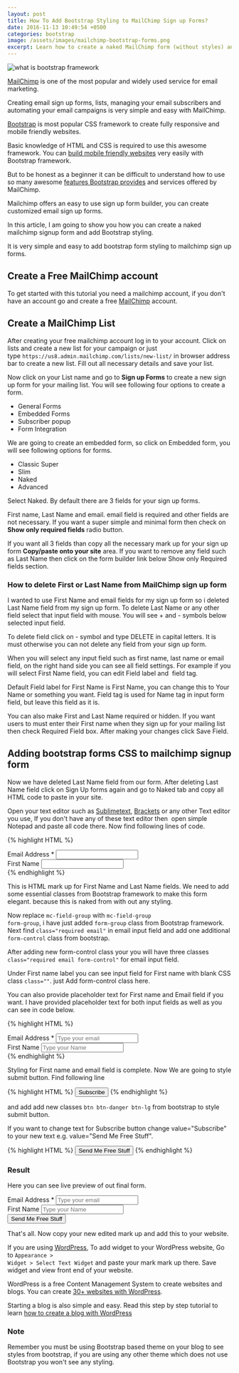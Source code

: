 ```yaml
---
layout: post
title: How To Add Bootstrap Styling to MailChimp Sign up Forms?
date: 2016-11-13 10:49:54 +0500
categories: bootstrap
image: /assets/images/mailchimp-bootstrap-forms.png
excerpt: Learn how to create a naked MailChimp form (without styles) and style it with Bootstrap forms classes.
---
```


<img src="{{site.baseurl}}/assets/images/mailchimp-bootstrap-forms.png" alt="what is bootstrap framework">

<a title="Create a free mailchimp.com account" href="http://eepurl.com/bc2eND">MailChimp</a> is one of the most popular and widely used service for email marketing.

Creating email sign up forms, lists, managing your email subscribers and automating your email campaigns is very simple and easy with MailChimp.

<a href="{{site.baseurl}}/what-is-bootstrap">Bootstrap</a>
is most popular CSS framework to create fully responsive and mobile friendly websites.

Basic knowledge of HTML and CSS is required to use this awesome framework. You can <a href="{{site.baseurl}}/getting-started">build mobile friendly websites</a> very easily with Bootstrap framework.

But to be honest as a beginner it can be difficult to understand how to use so many awesome <a href="{{site.baseurl}}/bootstrap3-features">features Bootstrap provides</a> and services offered by MailChimp.

Mailchimp offers an easy to use sign up form builder, you can create customized email sign up forms.

In this article, I am going to show you how you can create a naked mailchimp signup form and add Bootstrap styling.

It is very simple and easy to add bootstrap form styling to mailchimp sign up forms.

## Create a Free MailChimp account

To get started with this tutorial you need a mailchimp account, if you don't have an account go and create a free <a title="Create a free mailchimp.com account" href="http://eepurl.com/bc2eND">MailChimp</a> account.

## Create a MailChimp List

After creating your free mailchimp account log in to your account. Click on lists and create a new list for your campaign or just type `https://us8.admin.mailchimp.com/lists/new-list/` in browser address bar to create a new list. Fill out all necessary details and save your list.

Now click on your List name and go to <strong>Sign up Forms</strong> to create a new sign up form for your mailing list. You will see following four options to create a form.

- General Forms
- Embedded Forms
- Subscriber popup
- Form Integration

We are going to create an embedded form, so click on Embedded form, you will see following options for forms.

- Classic Super
- Slim
- Naked
- Advanced

Select Naked. By default there are 3 fields for your sign up forms.

First name, Last Name and email. email field is required and other fields are not necessary. If you want a super simple and minimal form then check on <strong>Show only required fields</strong> radio button.

If you want all 3 fields than copy all the necessary mark up for your sign up form <strong>Copy/paste onto your site</strong> area. If you want to remove any field such as Last Name then click on the form builder link below Show only Required fields section.

### How to delete First or Last Name from MailChimp sign up form

I wanted to use First Name and email fields for my sign up form so i deleted Last Name field from my sign up form. To delete Last Name or any other field select that input field with mouse. You will see + and - symbols below selected input field.

To delete field click on - symbol and type DELETE in capital letters. It is must otherwise you can not delete any field from your sign up form.

When you will select any input field such as first name, last name or email field, on the right hand side you can see all field settings. For example if you will select First Name field, you can edit Field label and  field tag.

Default Field label for First Name is First Name, you can change this to Your Name or something you want. Field tag is used for Name tag in input form field, but leave this field as it is.

You can also make First and Last Name required or hidden. If you want users to must enter their First name when they sign up for your mailing list then check Required Field box. After making your changes click Save Field.

## Adding bootstrap forms CSS to mailchimp signup form

Now we have deleted Last Name field from our form. After deleting Last Name field click on Sign Up forms again and go to Naked tab and copy all HTML code to paste in your site.

Open your text editor such as [Sublimetext](https://www.sublimetext.com/), <a title="Adobe Brackets Review Great Free Text Editor from Adobe" href="http://www.tahirtaous.com/brackets-review/">Brackets</a> or any other Text editor you use, If you don't have any of these text editor then  open simple Notepad and paste all code there. Now find following lines of code.

{% highlight HTML %}
<div class="mc-field-group">
  <label for="mce-EMAIL">Email Address  <span class="asterisk">*</span>
</label>
  <input type="email" value="" name="EMAIL" class="required email" id="mce-EMAIL">
</div>

<div class="mc-field-group">
  <label for="mce-FNAME">First Name </label>
  <input type="text" value="" name="FNAME" class="" id="mce-FNAME">
</div>
{% endhighlight %}

This is HTML mark up for First Name and Last Name fields. We need to add some essential classes from Bootstrap framework to make this form elegant. because this is naked from with out any styling.

Now replace <code>mc-field-group</code> with <code>mc-field-group form-group</code>, i have just added <code>form-group</code> class from Bootstrap framework. Next find <code>class="required email"</code> in email input field and add one additional <code>form-control</code> class from bootstrap.

After adding new form-control class your you will have three classes <code>class="required email form-control"</code> for email input field.

Under First name label you can see input field for First name with blank CSS class <code>class=""</code>. just Add form-control class here.

You can also provide placeholder text for First name and Email field if you want. I have provided placeholder text for both input fields as well as you can see in code below.

{% highlight HTML %}
 <div class="mc-field-group form-group">
  <label for="mce-EMAIL">Email Address  <span class="asterisk">*</span>
 </label>
  <input type="email" value="" name="EMAIL" class="required email form-control" id="mce-EMAIL" placeholder="Type your email"> 
 </div>
 <div class="mc-field-group form-group">
  <label for="mce-FNAME">First Name </label>
  <input type="text" value="" name="FNAME" class="form-control" id="mce-FNAME" placeholder="Type your Name">
 </div>
{% endhighlight %}

Styling for First name and email field is complete. Now We are going to style submit button. Find following line

{% highlight HTML %}
 <input type="submit" value="Subscribe" name="subscribe" id="mc-embedded-subscribe" class="button">
{% endhighlight %}

and add add new classes <code>btn btn-danger btn-lg</code> from bootstrap to style submit button.

If you want to change text for Subscribe button change value="Subscribe" to your new text e.g. value="Send Me Free Stuff".

{% highlight HTML %}
 <input type="submit" value="Send Me Free Stuff" name="subscribe" id="mc-embedded-subscribe" class="button btn btn-danger btn-lg">
{% endhighlight %}

### Result

Here you can see live preview of out final form.


<div class="mc-field-group form-group">
  <label for="mce-EMAIL">Email Address  <span class="asterisk">*</span>
</label>
  <input type="email" value="" name="EMAIL" class="required email form-control" id="mce-EMAIL" placeholder="Type your email">
</div>
<div class="mc-field-group form-group">
  <label for="mce-FNAME">First Name </label>
  <input type="text" value="" name="FNAME" class="form-control" id="mce-FNAME" placeholder="Type your Name">
</div>

<input type="submit" value="Send Me Free Stuff" name="subscribe" id="mc-embedded-subscribe" class="button btn btn-danger btn-lg">

That's all. Now copy your new edited mark up and add this to your website.

If you are using [WordPress](http://justlearnwp.com/create-a-wordpress-website/), To add widget to your WordPress website, Go to <code>Appearance > Widget > Select Text Widget</code> and paste your mark mark up there. Save widget and view front end of your website.

WordPress is a free Content Management System to create websites and blogs. You can create [30+ websites with WordPress](http://justlearnwp.com/create-a-wordpress-website/).

Starting a blog is also simple and easy. Read this step by step tutorial to learn [how to create a blog with WordPress](http://justlearnwp.com/how-to-create-a-blog/)

### Note

Remember you must be using Bootstrap based theme on your blog to see styles from bootstrap, if you are using any other theme which does not use Bootstrap you won't see any styling.